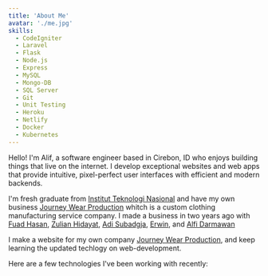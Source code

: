 ```yaml
---
title: 'About Me'
avatar: './me.jpg'
skills:
  - CodeIgniter
  - Laravel
  - Flask
  - Node.js
  - Express
  - MySQL
  - Mongo-DB
  - SQL Server
  - Git
  - Unit Testing
  - Heroku
  - Netlify
  - Docker
  - Kubernetes
---
```


Hello! I'm Alif, a software engineer based in Cirebon, ID who enjoys building things that live on the internet. I develop exceptional websites and web apps that provide intuitive, pixel-perfect user interfaces with efficient and modern backends.

I'm fresh graduate from [Institut Teknologi Nasional](https://www.itenas.ac.id/) and have my own business [Journey Wear Production](https://myjwp.com) whitch is a custom clothing manufacturing service company. I made a business in two years ago with [Fuad Hasan](https://instagram.com/fuadh.h), [Zulian Hidayat](https://www.instagram.com/jullmuhammad/), [Adi Subadgja](https://www.instagram.com/muhammadadisubagja/), [Erwin](https://www.instagram.com/erwinjuans/), and [Alfi Darmawan](https://www.instagram.com/alfii.d/)

I make a website for my own company [Journey Wear Production](https://myjwp.com), and keep learning the updated techlogy on web-development.

Here are a few technologies I've been working with recently:
